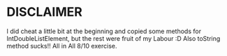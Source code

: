 # DISCLAIMER

I did cheat a little bit at the beginning and copied some methods for IntDoubleListElement, but the rest were fruit of my Labour :D
Also toString method sucks!!
All in All 8/10 exercise.
